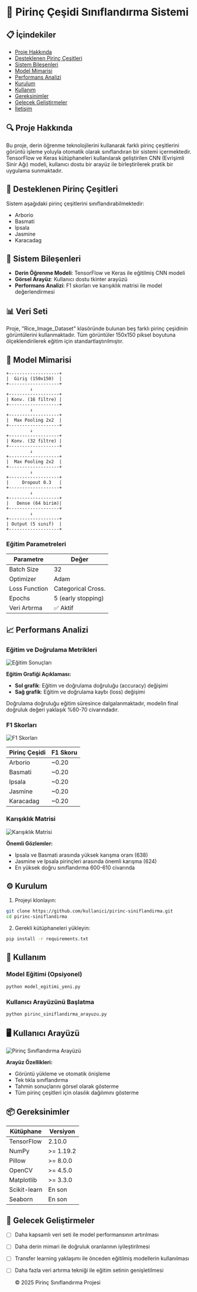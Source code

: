 # 🌾 Pirinç Çeşidi Sınıflandırma Sistemi

## 📋 İçindekiler
- [Proje Hakkında](#proje-hakkında)
- [Desteklenen Pirinç Çeşitleri](#desteklenen-pirinç-çeşitleri)
- [Sistem Bileşenleri](#sistem-bileşenleri)
- [Model Mimarisi](#model-mimarisi)
- [Performans Analizi](#performans-analizi)
- [Kurulum](#kurulum)
- [Kullanım](#kullanım)
- [Gereksinimler](#gereksinimler)
- [Gelecek Geliştirmeler](#gelecek-geliştirmeler)
- [İletişim](#iletişim)

## 🔍 Proje Hakkında

Bu proje, derin öğrenme teknolojilerini kullanarak farklı pirinç çeşitlerini görüntü işleme yoluyla otomatik olarak sınıflandıran bir sistemi içermektedir. TensorFlow ve Keras kütüphaneleri kullanılarak geliştirilen CNN (Evrişimli Sinir Ağı) modeli, kullanıcı dostu bir arayüz ile birleştirilerek pratik bir uygulama sunmaktadır.

## 🌾 Desteklenen Pirinç Çeşitleri

Sistem aşağıdaki pirinç çeşitlerini sınıflandırabilmektedir:
- Arborio
- Basmati
- Ipsala
- Jasmine
- Karacadag

## 🧩 Sistem Bileşenleri

- **Derin Öğrenme Modeli**: TensorFlow ve Keras ile eğitilmiş CNN modeli
- **Görsel Arayüz**: Kullanıcı dostu tkinter arayüzü
- **Performans Analizi**: F1 skorları ve karışıklık matrisi ile model değerlendirmesi

## 📊 Veri Seti

Proje, "Rice_Image_Dataset" klasöründe bulunan beş farklı pirinç çeşidinin görüntülerini kullanmaktadır. Tüm görüntüler 150x150 piksel boyutuna ölçeklendirilerek eğitim için standartlaştırılmıştır.

## 🧠 Model Mimarisi

```
+-------------------+
|  Giriş (150x150)  |
+-------------------+
         ↓
+-------------------+
| Konv. (16 filtre) |
+-------------------+
         ↓
+-------------------+
|  Max Pooling 2x2  |
+-------------------+
         ↓
+-------------------+
| Konv. (32 filtre) |
+-------------------+
         ↓
+-------------------+
|  Max Pooling 2x2  |
+-------------------+
         ↓
+-------------------+
|     Dropout 0.3   |
+-------------------+
         ↓
+-------------------+
|   Dense (64 birim)|
+-------------------+
         ↓
+-------------------+
| Output (5 sınıf)  |
+-------------------+
```

### Eğitim Parametreleri

| Parametre       | Değer              |
|-----------------|-------------------|
| Batch Size      | 32                |
| Optimizer       | Adam              |
| Loss Function   | Categorical Cross. |
| Epochs          | 5 (early stopping)|
| Veri Artırma    | ✅ Aktif          |

## 📈 Performans Analizi

### Eğitim ve Doğrulama Metrikleri

![Eğitim Sonuçları](egitim_sonuclari.png)

**Eğitim Grafiği Açıklaması:**
- **Sol grafik**: Eğitim ve doğrulama doğruluğu (accuracy) değişimi
- **Sağ grafik**: Eğitim ve doğrulama kaybı (loss) değişimi

Doğrulama doğruluğu eğitim süresince dalgalanmaktadır, modelin final doğruluk değeri yaklaşık %60-70 civarındadır.

### F1 Skorları

![F1 Skorları](f1_skorlari.png)

| Pirinç Çeşidi | F1 Skoru |
|---------------|----------|
| Arborio       | ~0.20    |
| Basmati       | ~0.20    |
| Ipsala        | ~0.20    |
| Jasmine       | ~0.20    |
| Karacadag     | ~0.20    |

### Karışıklık Matrisi

![Karışıklık Matrisi](karisiklik_matrisi.png)

**Önemli Gözlemler:**
- Ipsala ve Basmati arasında yüksek karışma oranı (638)
- Jasmine ve Ipsala pirinçleri arasında önemli karışma (624)
- En yüksek doğru sınıflandırma 600-610 civarında

## ⚙️ Kurulum

1. Projeyi klonlayın:
```bash
git clone https://github.com/kullanici/pirinc-siniflandirma.git
cd pirinc-siniflandirma
```

2. Gerekli kütüphaneleri yükleyin:
```bash
pip install -r requirements.txt
```

## 🚀 Kullanım

### Model Eğitimi (Opsiyonel)
```bash
python model_egitimi_yeni.py
```

### Kullanıcı Arayüzünü Başlatma
```bash
python pirinc_siniflandirma_arayuzu.py
```

## 🖥️ Kullanıcı Arayüzü

![Pirinç Sınıflandırma Arayüzü](uygulama_arayuzu.jpg)

**Arayüz Özellikleri:**
- Görüntü yükleme ve otomatik önişleme
- Tek tıkla sınıflandırma
- Tahmin sonuçlarını görsel olarak gösterme
- Tüm pirinç çeşitleri için olasılık dağılımını gösterme

## 📦 Gereksinimler

| Kütüphane      | Versiyon   |
|----------------|------------|
| TensorFlow     | 2.10.0     |
| NumPy          | >= 1.19.2  |
| Pillow         | >= 8.0.0   |
| OpenCV         | >= 4.5.0   |
| Matplotlib     | >= 3.3.0   |
| Scikit-learn   | En son     |
| Seaborn        | En son     |

## 🔮 Gelecek Geliştirmeler

- [ ] Daha kapsamlı veri seti ile model performansının artırılması
- [ ] Daha derin mimari ile doğruluk oranlarının iyileştirilmesi
- [ ] Transfer learning yaklaşımı ile önceden eğitilmiş modellerin kullanılması
- [ ] Daha fazla veri artırma tekniği ile eğitim setinin genişletilmesi


  © 2025 Pirinç Sınıflandırma Projesi

